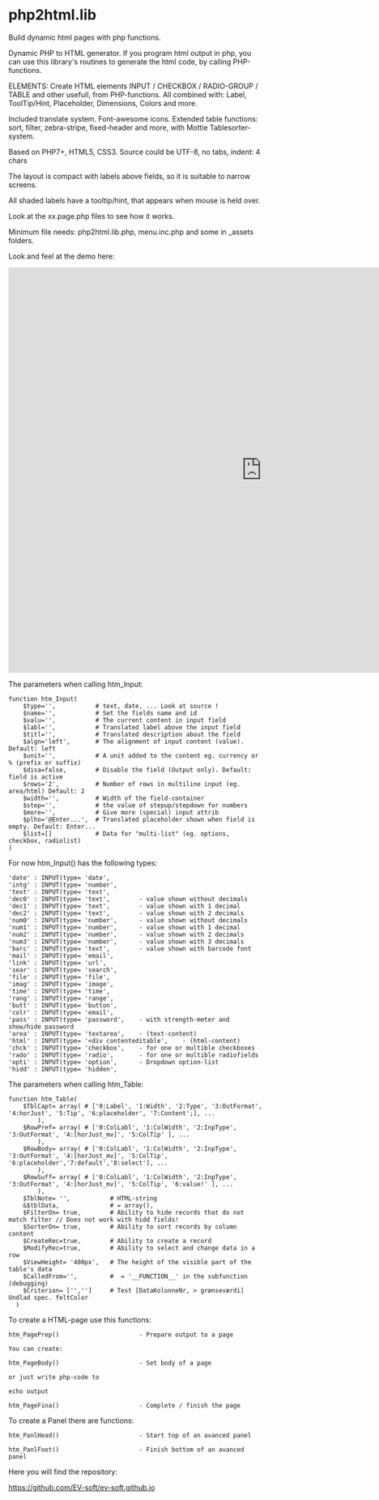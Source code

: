 # php2html.lib
Build dynamic html pages with php functions.

Dynamic PHP to HTML generator.
If you program html output in php, you can use this library's routines to generate the html code, by calling PHP-functions.
    
ELEMENTS:
Create HTML elements INPUT / CHECKBOX / RADIO-GROUP / TABLE and other usefull, from PHP-functions.
All combined with: Label, ToolTip/Hint, Placeholder, Dimensions, Colors and more.

Included translate system. Font-awesome icons.
Extended table functions: sort, filter, zebra-stripe, fixed-header and more, with Mottie Tablesorter-system.
    
Based on PHP7+, HTML5, CSS3.
Source could be UTF-8, no tabs, indent: 4 chars

The layout is compact with labels above fields, so it is suitable to narrow screens.

All shaded labels have a tooltip/hint, that appears when mouse is held over.

Look at the xx.page.php files to see how it works.

Minimum file needs: php2html.lib.php, menu.inc.php and some in _assets folders.

Look and feel at the demo here:

<iframe width="1000px" height="800px" seamless frameborder="0" src="https://ev-soft.online/php2html/demoFile/CustomerOrder.page.php" > </iframe> 


The parameters when calling htm_Input:

    function htm_Input(
        $type='',           # text, date, ... Look at source !
        $name='',           # Set the fields name and id
        $valu='',           # The current content in input field
        $labl='',           # Translated label above the input field
        $titl='',           # Translated description about the field
        $algn='left',       # The alignment of input content (value). Default: left
        $unit='',           # A unit added to the content eg. currency or % (prefix or suffix)
        $disa=false,        # Disable the field (Output only). Default: field is active
        $rows='2',          # Number of rows in multiline input (eg. area/html) Default: 2
        $width='',          # Width of the field-container
        $step='',           # the value of stepup/stepdown for numbers
        $more='',           # Give more (special) input attrib
        $plho='@Enter...',  # Translated placeholder shown when field is empty. Default: Enter...
        $list=[]            # Data for "multi-list" (eg. options, checkbox, radiolist)
    )

For now htm_Input() has the following types:

    'date' : INPUT(type= 'date',
    'intg' : INPUT(type= 'number',
    'text' : INPUT(type= 'text',
    'dec0' : INPUT(type= 'text',        - value shown without decimals
    'dec1' : INPUT(type= 'text',        - value shown with 1 decimal
    'dec2' : INPUT(type= 'text',        - value shown with 2 decimals
    'num0' : INPUT(type= 'number',      - value shown without decimals
    'num1' : INPUT(type= 'number',      - value shown with 1 decimal
    'num2' : INPUT(type= 'number',      - value shown with 2 decimals
    'num3' : INPUT(type= 'number',      - value shown with 3 decimals
    'barc' : INPUT(type= 'text',        - value shown with barcode font
    'mail' : INPUT(type= 'email',
    'link' : INPUT(type= 'url',
    'sear' : INPUT(type= 'search',
    'file' : INPUT(type= 'file',
    'imag' : INPUT(type= 'image',
    'time' : INPUT(type= 'time',
    'rang' : INPUT(type= 'range',
    'butt' : INPUT(type= 'button',
    'colr' : INPUT(type= 'email',
    'pass' : INPUT(type= 'password',    - with strength-meter and show/hide password
    'area' : INPUT(type= 'textarea',    - (text-content)
    'html' : INPUT(type= '<div contenteditable',    - (html-content)
    'chck' : INPUT(type= 'checkbox',    - for one or multible checkboxes
    'rado' : INPUT(type= 'radio',       - for one or multible radiofields
    'opti' : INPUT(type= 'option',      - Dropdown option-list
    'hidd' : INPUT(type= 'hidden',


The parameters when calling htm_Table:

    function htm_Table(
        $TblCapt= array( # ['0:Label', '1:Width', '2:Type', '3:OutFormat', '4:horJust', '5:Tip', '6:placeholder', '7:Content';], ...
            ),
        $RowPref= array( # ['0:ColLabl', '1:ColWidth', '2:InpType', '3:OutFormat', '4:[horJust_mv]', '5:ColTip' ], ...
            ),
        $RowBody= array( # ['0:ColLabl', '1:ColWidth', '2:InpType', '3:OutFormat', '4:[horJust_mv]', '5:ColTip', '6:placeholder','7:default','8:select'], ...
            ),
        $RowSuff= array( # ['0:ColLabl', '1:ColWidth', '2:InpType', '3:OutFormat', '4:[horJust_mv]', '5:ColTip', '6:value!' ], ...
            ),
        $TblNote= '',           # HTML-string
        &$tblData,              # = array(),
        $FilterOn= true,        # Ability to hide records that do not match filter // Does not work with hidd fields!
        $SorterOn= true,        # Ability to sort records by column content
        $CreateRec=true,        # Ability to create a record
        $ModifyRec=true,        # Ability to select and change data in a row
        $ViewHeight= '400px',   # The height of the visible part of the table's data
        $CalledFrom='',         #  = '__FUNCTION__' in the subfunction (debugging)
        $Criterion= ['','']     # Test [DataKolonneNr, > grænseværdi] Undlad spec. feltColor
      ) 


To create a HTML-page use this functions:

    htm_PagePrep()                      - Prepare output to a page

    You can create:

    htm_PageBody()                      - Set body of a page

    or just write php-code to 

    echo output

    htm_PageFina()                      - Complete / finish the page
    
    
To create a Panel there are functions:

    htm_PanlHead()                      - Start top of an avanced panel

    htm_PanlFoot()                      - Finish bottom of an avanced panel



Here you will find the repository:    

https://github.com/EV-soft/ev-soft.github.io
